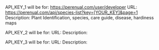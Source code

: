 API_KEY_1 will be for: https://perenual.com/user/developer
URL: https://perenual.com/api/species-list?key=[YOUR_KEY]&page=1
Description: Plant Identification, species, care guide, disease, hardiness maps

API_KEY_2 will be for: 
URL: 
Description: 

API_KEY_3 will be for: 
URL: 
Description: 